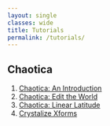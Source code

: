 ```yaml
---
layout: single
classes: wide
title: Tutorials
permalink: /tutorials/
---
```


## Chaotica

1. [Chaotica: An Introduction][tutorial1]
2. [Chaotica: Edit the World][tutorial2]
3. [Chaotica: Linear Latitude][tutorial3]
4. [Crystalize Xforms][crystalize-xforms]


[tutorial1]: https://blog.pugnacious.site/chaotica/introduction
[tutorial2]: https://blog.pugnacious.site/chaotica/editor
[tutorial3]: https://blog.pugnacious.site/chaotica/linear-tiles
[crystalize-xforms]: https://blog.pugnacious.site/chaotica/crystalize/xforms
